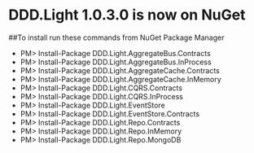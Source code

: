 # DDD.Light 1.0.3.0 is now on NuGet

##To install run these commands from NuGet Package Manager


* PM> Install-Package DDD.Light.AggregateBus.Contracts
* PM> Install-Package DDD.Light.AggregateBus.InProcess
* PM> Install-Package DDD.Light.AggregateCache.Contracts
* PM> Install-Package DDD.Light.AggregateCache.InMemory
* PM> Install-Package DDD.Light.CQRS.Contracts
* PM> Install-Package DDD.Light.CQRS.InProcess
* PM> Install-Package DDD.Light.EventStore
* PM> Install-Package DDD.Light.EventStore.Contracts
* PM> Install-Package DDD.Light.Repo.Contracts
* PM> Install-Package DDD.Light.Repo.InMemory
* PM> Install-Package DDD.Light.Repo.MongoDB